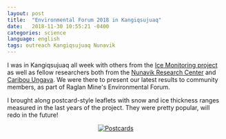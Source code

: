 ```yaml
---
layout: post
title:  "Environmental Forum 2018 in Kangiqsujuaq"
date:   2018-11-30 10:55:21 -0400
categories: science
language: english
tags: outreach Kangiqsujuaq Nunavik
---
```

I was in Kangiqsujuaq all week with others from the [Ice Monitoring project][Ice-monitoring] as well as fellow researchers both from the [Nunavik Research Center][NRC] and [Caribou Ungava][CU]. We were there to present our latest results to community members, as part of Raglan Mine's Environmental Forum.

I brought along postcard-style leaflets with snow and ice thickness ranges measured in the last years of the project. They were pretty popular, will redo in the future!

<center>
<a href="https://www.facebook.com/IceMonitoringNunavik">
<img border="0" alt="Postcards" title="Ice Monitoring project postcard-style result leaflets" src="{{site.url}}/img/18-11-30-postcards.jpg">
</a>
</center>

[Ice-monitoring]:https://www.facebook.com/IceMonitoringNunavik
[NRC]:http://www.makivik.org/nunavik-research-centre/
[CU]:https://www.caribou-ungava.ulaval.ca/en/accueil/
